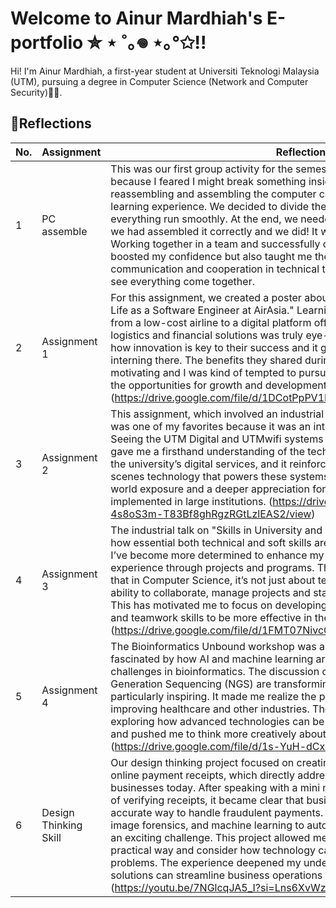# Welcome to Ainur Mardhiah's E-portfolio ✮ ⋆ ˚｡𖦹 ⋆｡°✩!!
Hi! I'm Ainur Mardhiah, a first-year student at Universiti Teknologi Malaysia (UTM), pursuing a degree in Computer Science (Network and Computer Security)👩‍💻.

## 📖Reflections

|  No. |          Assignment           |        Reflections          |
|------|-------------------------------|-----------------------------|
|   1  |   PC assemble                 |This was our first group activity for the semester and I was a bit nervous at first because I feared I might break something inside the CPU. However, the task of reassembling and assembling the computer components turned out to be a great learning experience. We decided to divide the tasks evenly, which helped everything run smoothly. At the end, we needed to turn the CPU on to make sure we had assembled it correctly and we did! It was such a rewarding moment. Working together in a team and successfully completing the assembly not only boosted my confidence but also taught me the importance of clear communication and cooperation in technical tasks. It was interesting and fun to see everything come together.                     |
|   2  |  Assignment      1            |For this assignment, we created a poster about the industrial talk on "A Day in My Life as a Software Engineer at AirAsia." Learning how AirAsia has transformed from a low-cost airline to a digital platform offering services like e-commerce, logistics and financial solutions was truly eye-opening. The talk made me realize how innovation is key to their success and it got me excited about the idea of interning there. The benefits they shared during the talk were incredibly motivating and I was kind of tempted to pursue an internship with them to explore the opportunities for growth and development in the tech field.(https://drive.google.com/file/d/1DCotPpPV1RhHZTYrY81guPuFa2WGE3Nv/edit)                         |
|   3  | Assignment       2            |This assignment, which involved an industrial visit to the UTM Digital Building, was one of my favorites because it was an interactive, physical experience. Seeing the UTM Digital and UTMwifi systems in action was really insightful. It gave me a firsthand understanding of the technology infrastructure that supports the university’s digital services, and it reinforced my interest in the behind-the-scenes technology that powers these systems. The visit provided valuable real-world exposure and a deeper appreciation for how digital systems are implemented in large institutions. (https://drive.google.com/file/d/16e-4s8oS3m-T83Bf8ghRgzRGtLzlEAS2/view)                           |
|   4  | Assignment       3            |The industrial talk on "Skills in University and Industry" was a great reminder of how essential both technical and soft skills are in the tech industry. From the talk, I’ve become more determined to enhance my soft skills and gain more practical experience through projects and programs. The discussion also made me realize that in Computer Science, it’s not just about technical knowledge but also the ability to collaborate, manage projects and stay engaged in continuous learning. This has motivated me to focus on developing my programming, problem-solving and teamwork skills to be more effective in the tech field.(https://drive.google.com/file/d/1FMT07NivcCbTrPqfNlBShksVBV3iKad5/view)|
|   5  | Assignment       4            |The Bioinformatics Unbound workshop was an insightful experience. I was fascinated by how AI and machine learning are being used to address complex challenges in bioinformatics. The discussion on how technologies like Next-Generation Sequencing (NGS) are transforming fields such as medicine was particularly inspiring. It made me realize the potential of these innovations in improving healthcare and other industries. The workshop sparked my interest in exploring how advanced technologies can be used to solve real-world problems and pushed me to think more creatively about the impact of emerging tech.  (https://drive.google.com/file/d/1s-YuH-dCx0XOfZMeQsE_0z9_eqXaz1Rc/view)                         |
|   6  | Design Thinking Skill          |Our design thinking project focused on creating a solution for detecting fake online payment receipts, which directly addressed a common issue faced by businesses today. After speaking with a mini market owner about the challenges of verifying receipts, it became clear that businesses need a more efficient and accurate way to handle fraudulent payments. Designing a system that uses OCR, image forensics, and machine learning to automatically detect fake receipts was an exciting challenge. This project allowed me to apply technical skills in a practical way and consider how technology can be used to solve real-world problems. The experience deepened my understanding of how innovative solutions can streamline business operations and improve security. (https://youtu.be/7NGlcqJA5_I?si=Lns6XvWz00rQOCM9)                          |

